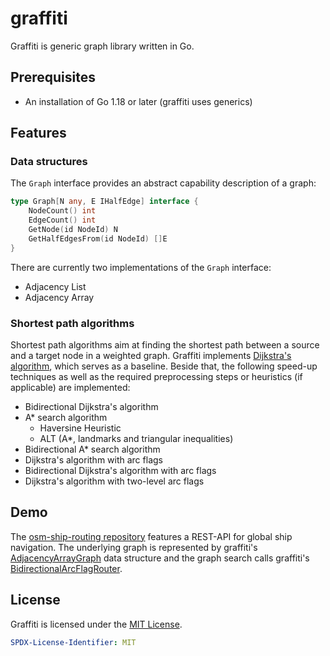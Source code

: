 # graffiti

Graffiti is generic graph library written in Go.

## Prerequisites

- An installation of Go 1.18 or later (graffiti uses generics)

## Features

### Data structures

The `Graph` interface provides an abstract capability description of a graph:

```go
type Graph[N any, E IHalfEdge] interface {
    NodeCount() int
    EdgeCount() int
    GetNode(id NodeId) N
    GetHalfEdgesFrom(id NodeId) []E
}
```

There are currently two implementations of the `Graph` interface:

- Adjacency List
- Adjacency Array

### Shortest path algorithms

Shortest path algorithms aim at finding the shortest path between a source and a target node in a weighted graph.
Graffiti implements [Dijkstra's algorithm](https://en.wikipedia.org/wiki/Dijkstra%27s_algorithm), which serves as a baseline.
Beside that, the following speed-up techniques as well as the required preprocessing steps or heuristics (if applicable) are implemented:

- Bidirectional Dijkstra's algorithm
- A\* search algorithm
  - Haversine Heuristic
  - ALT (A\*, landmarks and triangular inequalities)
- Bidirectional A\* search algorithm
- Dijkstra's algorithm with arc flags
- Bidirectional Dijkstra's algorithm with arc flags
- Dijkstra's algorithm with two-level arc flags

## Demo

The [osm-ship-routing repository](https://github.com/dmholtz/osm-ship-routing) features a REST-API for global ship navigation.
The underlying graph is represented by graffiti's [AdjacencyArrayGraph](graph/adjacency_array.go) data structure and the graph search calls graffiti's [BidirectionalArcFlagRouter](algorithms/shortest_path/arc_flag_bi_dijkstra.go).

## License

Graffiti is licensed under the [MIT License](LICENSE).

```yaml
SPDX-License-Identifier: MIT
```

